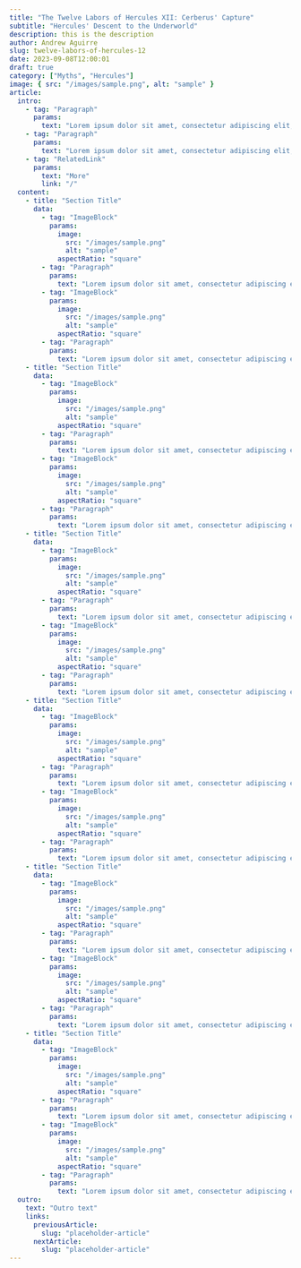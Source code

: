 ```yaml
---
title: "The Twelve Labors of Hercules XII: Cerberus' Capture"
subtitle: "Hercules' Descent to the Underworld"
description: this is the description
author: Andrew Aguirre
slug: twelve-labors-of-hercules-12
date: 2023-09-08T12:00:01
draft: true
category: ["Myths", "Hercules"]
image: { src: "/images/sample.png", alt: "sample" }
article:
  intro:
    - tag: "Paragraph"
      params:
        text: "Lorem ipsum dolor sit amet, consectetur adipiscing elit, sed do eiusmod tempor incididunt ut labore et dolore magna aliqua. Ut enim ad minim veniam, quis nostrud exercitation ullamco laboris nisi ut aliquip ex ea commodo consequat."
    - tag: "Paragraph"
      params:
        text: "Lorem ipsum dolor sit amet, consectetur adipiscing elit, sed do eiusmod tempor incididunt ut labore et dolore magna aliqua. Ut enim ad minim veniam, quis nostrud exercitation ullamco laboris nisi ut aliquip ex ea commodo consequat."
    - tag: "RelatedLink"
      params:
        text: "More"
        link: "/"
  content:
    - title: "Section Title"
      data:
        - tag: "ImageBlock"
          params:
            image:
              src: "/images/sample.png"
              alt: "sample"
            aspectRatio: "square"
        - tag: "Paragraph"
          params:
            text: "Lorem ipsum dolor sit amet, consectetur adipiscing elit, sed do eiusmod tempor incididunt ut labore et dolore magna aliqua. Ut enim ad minim veniam, quis nostrud exercitation ullamco laboris nisi ut aliquip ex ea commodo consequat."
        - tag: "ImageBlock"
          params:
            image:
              src: "/images/sample.png"
              alt: "sample"
            aspectRatio: "square"
        - tag: "Paragraph"
          params:
            text: "Lorem ipsum dolor sit amet, consectetur adipiscing elit, sed do eiusmod tempor incididunt ut labore et dolore magna aliqua. Ut enim ad minim veniam, quis nostrud exercitation ullamco laboris nisi ut aliquip ex ea commodo consequat."
    - title: "Section Title"
      data:
        - tag: "ImageBlock"
          params:
            image:
              src: "/images/sample.png"
              alt: "sample"
            aspectRatio: "square"
        - tag: "Paragraph"
          params:
            text: "Lorem ipsum dolor sit amet, consectetur adipiscing elit, sed do eiusmod tempor incididunt ut labore et dolore magna aliqua. Ut enim ad minim veniam, quis nostrud exercitation ullamco laboris nisi ut aliquip ex ea commodo consequat."
        - tag: "ImageBlock"
          params:
            image:
              src: "/images/sample.png"
              alt: "sample"
            aspectRatio: "square"
        - tag: "Paragraph"
          params:
            text: "Lorem ipsum dolor sit amet, consectetur adipiscing elit, sed do eiusmod tempor incididunt ut labore et dolore magna aliqua. Ut enim ad minim veniam, quis nostrud exercitation ullamco laboris nisi ut aliquip ex ea commodo consequat."
    - title: "Section Title"
      data:
        - tag: "ImageBlock"
          params:
            image:
              src: "/images/sample.png"
              alt: "sample"
            aspectRatio: "square"
        - tag: "Paragraph"
          params:
            text: "Lorem ipsum dolor sit amet, consectetur adipiscing elit, sed do eiusmod tempor incididunt ut labore et dolore magna aliqua. Ut enim ad minim veniam, quis nostrud exercitation ullamco laboris nisi ut aliquip ex ea commodo consequat."
        - tag: "ImageBlock"
          params:
            image:
              src: "/images/sample.png"
              alt: "sample"
            aspectRatio: "square"
        - tag: "Paragraph"
          params:
            text: "Lorem ipsum dolor sit amet, consectetur adipiscing elit, sed do eiusmod tempor incididunt ut labore et dolore magna aliqua. Ut enim ad minim veniam, quis nostrud exercitation ullamco laboris nisi ut aliquip ex ea commodo consequat."
    - title: "Section Title"
      data:
        - tag: "ImageBlock"
          params:
            image:
              src: "/images/sample.png"
              alt: "sample"
            aspectRatio: "square"
        - tag: "Paragraph"
          params:
            text: "Lorem ipsum dolor sit amet, consectetur adipiscing elit, sed do eiusmod tempor incididunt ut labore et dolore magna aliqua. Ut enim ad minim veniam, quis nostrud exercitation ullamco laboris nisi ut aliquip ex ea commodo consequat."
        - tag: "ImageBlock"
          params:
            image:
              src: "/images/sample.png"
              alt: "sample"
            aspectRatio: "square"
        - tag: "Paragraph"
          params:
            text: "Lorem ipsum dolor sit amet, consectetur adipiscing elit, sed do eiusmod tempor incididunt ut labore et dolore magna aliqua. Ut enim ad minim veniam, quis nostrud exercitation ullamco laboris nisi ut aliquip ex ea commodo consequat."
    - title: "Section Title"
      data:
        - tag: "ImageBlock"
          params:
            image:
              src: "/images/sample.png"
              alt: "sample"
            aspectRatio: "square"
        - tag: "Paragraph"
          params:
            text: "Lorem ipsum dolor sit amet, consectetur adipiscing elit, sed do eiusmod tempor incididunt ut labore et dolore magna aliqua. Ut enim ad minim veniam, quis nostrud exercitation ullamco laboris nisi ut aliquip ex ea commodo consequat."
        - tag: "ImageBlock"
          params:
            image:
              src: "/images/sample.png"
              alt: "sample"
            aspectRatio: "square"
        - tag: "Paragraph"
          params:
            text: "Lorem ipsum dolor sit amet, consectetur adipiscing elit, sed do eiusmod tempor incididunt ut labore et dolore magna aliqua. Ut enim ad minim veniam, quis nostrud exercitation ullamco laboris nisi ut aliquip ex ea commodo consequat."
    - title: "Section Title"
      data:
        - tag: "ImageBlock"
          params:
            image:
              src: "/images/sample.png"
              alt: "sample"
            aspectRatio: "square"
        - tag: "Paragraph"
          params:
            text: "Lorem ipsum dolor sit amet, consectetur adipiscing elit, sed do eiusmod tempor incididunt ut labore et dolore magna aliqua. Ut enim ad minim veniam, quis nostrud exercitation ullamco laboris nisi ut aliquip ex ea commodo consequat."
        - tag: "ImageBlock"
          params:
            image:
              src: "/images/sample.png"
              alt: "sample"
            aspectRatio: "square"
        - tag: "Paragraph"
          params:
            text: "Lorem ipsum dolor sit amet, consectetur adipiscing elit, sed do eiusmod tempor incididunt ut labore et dolore magna aliqua. Ut enim ad minim veniam, quis nostrud exercitation ullamco laboris nisi ut aliquip ex ea commodo consequat."
  outro:
    text: "Outro text"
    links:
      previousArticle:
        slug: "placeholder-article"
      nextArticle:
        slug: "placeholder-article"
---
```

